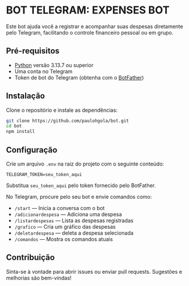 # BOT TELEGRAM: EXPENSES BOT    

Este bot ajuda você a registrar e acompanhar suas despesas diretamente pelo Telegram, facilitando o controle financeiro pessoal ou em grupo.

## Pré-requisitos

- [Python](https://python.org/) versão 3.13.7 ou superior
- Uma conta no Telegram
- Token de bot do Telegram (obtenha com o [BotFather](https://core.telegram.org/bots#botfather))

## Instalação

Clone o repositório e instale as dependências:

```bash
git clone https://github.com/paulohgola/bot.git
cd bot
npm install
```

## Configuração

Crie um arquivo `.env` na raiz do projeto com o seguinte conteúdo:

```
TELEGRAM_TOKEN=seu_token_aqui
```

Substitua `seu_token_aqui` pelo token fornecido pelo BotFather.


No Telegram, procure pelo seu bot e envie comandos como:

- `/start` — Inicia a conversa com o bot
- `/adicionardespesa` — Adiciona uma despesa
- `/listardespesas` — Lista as despesas registradas
- `/grafico` — Cria um gráfico das despesas
- `/deletardespesa` — deleta a despesa selecionada
- `/comandos` — Mostra os comandos atuais

## Contribuição

Sinta-se à vontade para abrir issues ou enviar pull requests. Sugestões e melhorias são bem-vindas!
